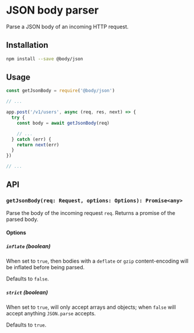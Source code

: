# JSON body parser

Parse a JSON body of an incoming HTTP request.

## Installation

```sh
npm install --save @body/json
```

## Usage

```js
const getJsonBody = require('@body/json')

// ...

app.post('/v1/users', async (req, res, next) => {
  try {
    const body = await getJsonBody(req)

    // ...
  } catch (err) {
    return next(err)
  }
})

// ...
```

## API

### `getJsonBody(req: Request, options: Options): Promise<any>`

Parse the body of the incoming request `req`. Returns a promise of the parsed body.

#### Options

##### `inflate` (boolean)

When set to `true`, then bodies with a `deflate` or `gzip` content-encoding will be inflated before being parsed.

Defaults to `false`.

##### `strict` (boolean)

When set to `true`, will only accept arrays and objects; when `false` will accept anything `JSON.parse` accepts.

Defaults to `true`.
